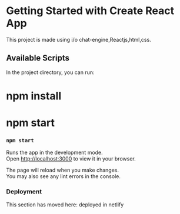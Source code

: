 # Getting Started with Create React App

This project is made using i/o chat-engine,Reactjs,html,css.

## Available Scripts

In the project directory, you can run:
# npm install
# npm start

### `npm start`

Runs the app in the development mode.\
Open [http://localhost:3000](http://localhost:3000) to view it in your browser.

The page will reload when you make changes.\
You may also see any lint errors in the console.

### Deployment

This section has moved here: deployed in netlify

